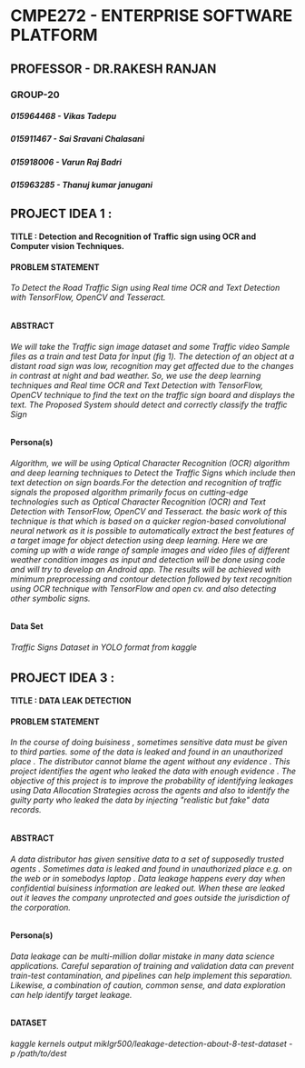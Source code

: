 # CMPE272 - ENTERPRISE SOFTWARE PLATFORM
## PROFESSOR - DR.RAKESH RANJAN
### GROUP-20
 ##### 015964468 - Vikas Tadepu
 ##### 015911467 - Sai Sravani Chalasani
 ##### 015918006 - Varun Raj Badri
 ##### 015963285 - Thanuj kumar janugani
 
 
 ## PROJECT IDEA 1 : 
 
  #### TITLE : Detection and Recognition of Traffic sign using OCR and Computer vision Techniques.
  
  #### PROBLEM STATEMENT 
  ###### To Detect the Road Traffic Sign using Real time OCR and Text Detection with TensorFlow, OpenCV and Tesseract.
  
  #### ABSTRACT
  ###### We will take the Traffic sign image dataset and some Traffic video Sample files as a train and test Data for Input (fig 1). The detection of an object at a distant road sign was low, recognition may get affected due to the changes in contrast at night and bad weather. So, we use the deep learning techniques and Real time OCR and Text Detection with TensorFlow, OpenCV technique to find the text on the traffic sign board and displays the text. The Proposed System should detect and correctly classify the traffic Sign

  #### Persona(s)
  ###### Algorithm, we will be using Optical Character Recognition (OCR) algorithm and deep learning techniques to Detect the Traffic Signs which include then text detection on sign boards.For the detection and recognition of traffic signals the proposed algorithm primarily focus on cutting-edge technologies such as Optical Character Recognition (OCR) and Text Detection with TensorFlow, OpenCV and Tesseract. the basic work of this technique is that which is based on a quicker region-based convolutional neural network as it is possible to automatically extract the best features of a target image for object detection using deep learning. Here we are coming up with a wide range of sample images and video files of different weather condition images as input and detection will be done using code and will try to develop an Android app. The results will be achieved with minimum preprocessing and contour detection followed by text recognition using OCR technique with TensorFlow and open cv. and also detecting other symbolic signs.
  
  #### Data Set 
  ###### Traffic Signs Dataset in YOLO format from kaggle
  

  
  
## PROJECT IDEA 3 : 
   
  #### TITLE : DATA LEAK DETECTION
 
  #### PROBLEM STATEMENT 
  ###### In the course of doing buisiness , sometimes sensitive data must be given to third parties. some of the data is leaked and found in an  unauthorized   place . The distributor cannot blame the agent without any evidence . This project identifies the agent who leaked the data with enough evidence . The objective of this project is to improve the probability of identifying leakages using Data Allocation Strategies across the agents and also to identify the guilty party who leaked the data by injecting "realistic but fake" data records.
 
  #### ABSTRACT 
  ###### A data distributor has given sensitive data to a set of supposedly trusted agents . Sometimes data is leaked and found in unauthorized place e.g. on the web or in somebodys laptop . Data leakage happens every day when confidential buisiness information are leaked out. When these are leaked out it leaves the company unprotected and goes outside the jurisdiction of the corporation.
 
  #### Persona(s)
  ###### Data leakage can be multi-million dollar mistake in many data science applications. Careful separation of training and validation data can prevent train-test contamination, and pipelines can help implement this separation. Likewise, a combination of caution, common sense, and data exploration can help identify target leakage.
  
  #### DATASET 
  ###### kaggle kernels output miklgr500/leakage-detection-about-8-test-dataset -p /path/to/dest

